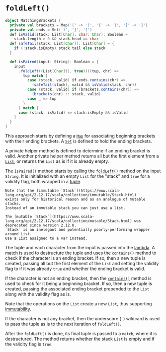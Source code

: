 # `foldLeft()`

```scala
object MatchingBrackets {
  private val brackets = Map('(' -> ')', '{' -> '}', '[' -> ']')
  private val ends = Set(')', '}', ']')
  def isValid(stack: List[Char], char: Char): Boolean =
    stack.length > 0 && stack.head == char
  def safeTail(stack: List[Char]): List[Char] = {
    if (!stack.isEmpty) stack.tail else stack
  }

  def isPaired(input: String): Boolean = {
    input
      .foldLeft((List[Char](), true))((tup, chr) =>
        tup match {
          case (stack, valid) if ends.contains(chr) =>
            (safeTail(stack), valid && isValid(stack, chr))
          case (stack, valid) if (brackets.contains(chr)) =>
            (brackets(chr) :: stack, valid)
          case _ => tup
        }
      ) match {
      case (stack, isValid) => stack.isEmpty && isValid
    }
  }
}
```

This approach starts by defining a [`Map`][map] for associating beginning brackets with their ending brackets.
A [`Set`][set] is defined to hold the ending brackets.

A private helper method is defined to determine if an ending bracket is valid.
Another private helper method returns all but the first element from a [`List`][list], or returns the `List`
as is if it is already empty.

The `isPaired()` method starts by calling the [`foldLeft()`][foldleft] method on the input `String`.
It is initialized with an empty `List` for the "stack" and `true` for a validity flag, both wrapped in a [tuple][tuple].

```exercism/note
Note that the [immutable `Stack`](https://www.scala-lang.org/api/2.12.17/scala/collection/immutable/Stack.html)
exists only for historical reason and as an analogue of mutable stacks.
Instead of an immutable stack you can just use a list.

The [mutable `Stack`](https://www.scala-lang.org/api/2.12.17/scala/collection/mutable/Stack.html) was deprecated since version 2.12.0.
`Stack` is an inelegant and potentially poorly-performing wrapper around List.
Use a List assigned to a var instead.
```

The tuple and each character from the input is passed into the [lambda][lambda].
A [match][match] is used to destructure the tuple and uses the [`contains()`][set-contains] method
to check if the character is an ending bracket.
If so, then a new tuple is created, passing all but the first element of the `List` and setting the validity flag to if
it was already `true` and whether the ending bracket is valid.

If the character is not an ending bracket, then the [`contains()`][map-contains] method is used to check for it being a beginning bracket.
If so, then a new tuple is created, passing the associated ending bracket prepended to the `List` along with the validity flag as is.

Note that the operations on the `List` create a new `List`, thus supporting [immutability][immutability].

If the character is not any bracket, then the underscore (`_`) wildcard is used to pass the tuple as is to the next iteration of `foldLeft()`.

After the `foldLeft()` is done, its final tuple is passed to a `match`, where it is destructured.
The method returns whether the stack `List` is empty and if the validity flag is `true`.

[map]: https://www.scala-lang.org/api/2.13.10/scala/collection/immutable/Map.html
[set]: https://www.scala-lang.org/api/2.13.10/scala/collection/immutable/Set.html
[list]: https://www.scala-lang.org/api/2.13.10/scala/collection/immutable/List.html
[foldleft]: https://www.scala-lang.org/api/2.13.10/scala/collection/StringOps.html#foldLeft[B](z:B)(op:(B,Char)=%3EB):B
[tuple]: https://docs.scala-lang.org/tour/tuples.html
[lambda]: https://www.geeksforgeeks.org/lambda-expression-in-scala/
[match]: https://docs.scala-lang.org/tour/pattern-matching.html
[pattern-matching]: https://docs.scala-lang.org/tour/pattern-matching.html
[set-contains]: https://www.scala-lang.org/api/2.13.10/scala/collection/immutable/Set.html#contains(elem:A):Boolean
[map-contains]: https://www.scala-lang.org/api/2.13.10/scala/collection/immutable/Map.html#contains(key:K):Boolean
[appended]: https://www.scala-lang.org/api/2.13.10/scala/collection/immutable/Vector.html#appended[B%3E:A](elem:B):scala.collection.immutable.Vector[B]
[immutability]: https://alvinalexander.com/scala/scala-idiom-immutable-code-functional-programming-immutability/
[underscore]: https://www.baeldung.com/scala/underscore
